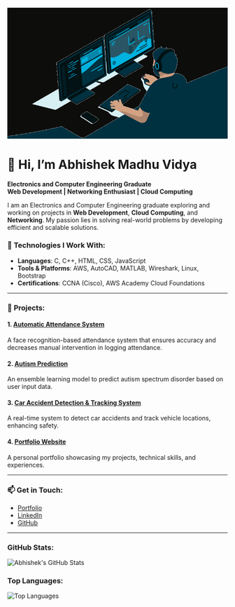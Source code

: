 ![Alt Text](https://github.com/Abhishek007-7/Abhishek007-7/blob/main/user.gif)

# 👋 Hi, I’m Abhishek Madhu Vidya  
**Electronics and Computer Engineering Graduate**  
**Web Development | Networking Enthusiast | Cloud Computing**

I am an Electronics and Computer Engineering graduate exploring and working on projects in **Web Development**, **Cloud Computing**, and **Networking**. My passion lies in solving real-world problems by developing efficient and scalable solutions.

### 🔧 **Technologies I Work With:**
- **Languages**: C, C++, HTML, CSS, JavaScript
- **Tools & Platforms**: AWS, AutoCAD, MATLAB, Wireshark, Linux, Bootstrap
- **Certifications**: CCNA (Cisco), AWS Academy Cloud Foundations

---

### 🌟 **Projects:**

#### 1. [Automatic Attendance System](https://github.com/Abhishek007-7/Automatic-Attendance-System)
A face recognition-based attendance system that ensures accuracy and decreases manual intervention in logging attendance.

#### 2. [Autism Prediction](https://github.com/Abhishek007-7/Autism-Prediction-Using-ML)
An ensemble learning model to predict autism spectrum disorder based on user input data.

#### 3. [Car Accident Detection & Tracking System](https://github.com/Abhishek007-7/Car-Accident-Detection)
A real-time system to detect car accidents and track vehicle locations, enhancing safety.

#### 4. [Portfolio Website](https://github.com/Abhishek007-7/My_Portfolio)
A personal portfolio showcasing my projects, technical skills, and experiences.

---

### 📫 **Get in Touch:**
- [Portfolio](https://abhishek007-7.github.io/My_Portfolio/)
- [LinkedIn](https://www.linkedin.com/in/abhishek-mv-2a1003109/)
- [GitHub](https://github.com/Abhishek007-7)

---

### GitHub Stats:

![Abhishek's GitHub Stats](https://github-readme-stats.vercel.app/api?username=Abhishek007-7&show_icons=true&theme=radical)

### Top Languages:

![Top Languages](https://github-readme-stats.vercel.app/api/top-langs/?username=Abhishek007-7&layout=compact&theme=radical)

